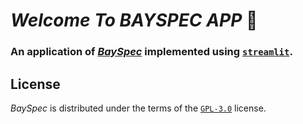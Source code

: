 # *Welcome* *To* *BAYSPEC APP* 👋

### An application of [_BaySpec_](https://github.com/jyangch/bayspec) implemented using [`streamlit`](https://streamlit.io/).

## License

_BaySpec_ is distributed under the terms of the [`GPL-3.0`](https://www.gnu.org/licenses/gpl-3.0-standalone.html) license.
